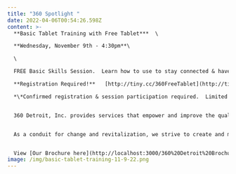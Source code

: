 ```yaml
---
title: "360 Spotlight "
date: 2022-04-06T00:54:26.598Z
content: >-
  **Basic Tablet Training with Free Tablet***  \

  **Wednesday, November 9th - 4:30pm**\

  \

  FREE Basic Skills Session.  Learn how to use to stay connected & have fun!\

  **Registration Required!**   [http://tiny.cc/​360FreeTablet](http://tiny.cc/360FreeTablet?mc_cid=48348766b5&mc_eid=UNIQID)\

  *\*Confirmed registration & session participation required.  Limited supplies.*


  360 Detroit, Inc. provides services that empower and improve the quality of life for individuals and families. We are dedicated to assisting people in becoming self-sufficient, anchored, stabilized and well-rounded community members.


  As a conduit for change and revitalization, we strive to create and maintain viable, safe communities within Detroit.


  View [Our Brochure here](http://localhost:3000/360%20Detroit%20Brochure.pdf)!
image: /img/basic-tablet-training-11-9-22.png
---
```

